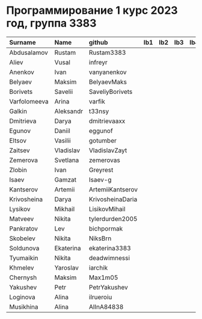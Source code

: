 # Программирование 1 курс 2023 год, группа 3383

| Surname      | Name      | github           | lb1   | lb2   | lb3   | lb4   | cw   |
|:-------------|:----------|:-----------------|:------|:------|:------|:------|:-----|
| Abdusalamov  | Rustam    | Rustam3383       |       |       |       |       |      |
| Aliev        | Vusal     | infreyr          |       |       |       |       |      |
| Anenkov      | Ivan      | vanyanenkov      |       |       |       |       |      |
| Belyaev      | Maksim    | BelyaevMaks      |       |       |       |       |      |
| Borivets     | Savelii   | SaveliyBorivets  |       |       |       |       |      |
| Varfolomeeva | Arina     | varfik           |       |       |       |       |      |
| Galkin       | Aleksandr | t33nsy           |       |       |       |       |      |
| Dmitrieva    | Darya     | dmitrievaaxx     |       |       |       |       |      |
| Egunov       | Daniil    | eggunof          |       |       |       |       |      |
| Eltsov       | Vasilii   | gotumber         |       |       |       |       |      |
| Zaitsev      | Vladislav | VladislavZayt    |       |       |       |       |      |
| Zemerova     | Svetlana  | zemerovas        |       |       |       |       |      |
| Zlobin       | Ivan      | Greyrest         |       |       |       |       |      |
| Isaev        | Gamzat    | Isaev-g          |       |       |       |       |      |
| Kantserov    | Artemii   | ArtemiiKantserov |       |       |       |       |      |
| Krivosheina  | Darya     | KrivosheinaDaria |       |       |       |       |      |
| Lysikov      | Mikhail   | LisikovMihail    |       |       |       |       |      |
| Matveev      | Nikita    | tylerdurden2005  |       |       |       |       |      |
| Pankratov    | Lev       | bichpormak       |       |       |       |       |      |
| Skobelev     | Nikita    | NiksBrn          |       |       |       |       |      |
| Soldunova    | Ekaterina | ekaterina3383    |       |       |       |       |      |
| Tyumaikin    | Nikita    | deadwimnessi     |       |       |       |       |      |
| Khmelev      | Yaroslav  | iarchik          |       |       |       |       |      |
| Chernysh     | Maksim    | Max1m05          |       |       |       |       |      |
| Yakushev     | Petr      | PetrYakushev     |       |       |       |       |      |
| Loginova     | Alina     | ilrueroiu        |       |       |       |       |      |
| Musikhina    | Alina     | AlInA84838       |       |       |       |       |      |
